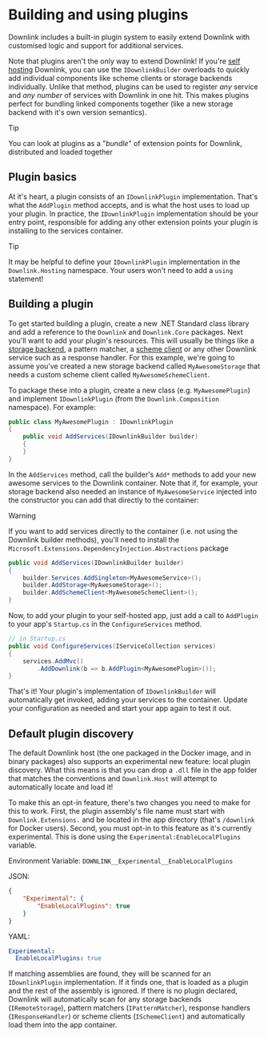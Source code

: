 # Building and using plugins

Downlink includes a built-in plugin system to easily extend Downlink with customised logic and support for additional services.

Note that plugins aren't the only way to extend Downlink! If you're [self hosting](./hosting.md) Downlink, you can use the `IDownlinkBuilder` overloads to quickly add individual components like scheme clients or storage backends individually. Unlike that method, plugins can be used to register *any* service and *any number* of services with Downlink in one hit. This makes plugins perfect for bundling linked components together (like a new storage backend with it's own version semantics).

> [!TIP]
> You can look at plugins as a "*bundle*" of extension points for Downlink, distributed and loaded together

## Plugin basics

At it's heart, a plugin consists of an `IDownlinkPlugin` implementation. That's what the `AddPlugin` method accepts, and is what the host uses to load up your plugin. In practice, the `IDownlinkPlugin` implementation should be your entry point, responsible for adding any other extension points your plugin is installing to the services container.

> [!TIP]
> It may be helpful to define your `IDownlinkPlugin` implementation in the `Downlink.Hosting` namespace. Your users won't need to add a `using` statement!

## Building a plugin

To get started building a plugin, create a new .NET Standard class library and add a reference to the `Downlink` and `Downlink.Core` packages. Next you'll want to add your plugin's resources. This will usually be things like a [storage backend](./storage.md), a pattern matcher, a [scheme client](./scheme-clients.md) or any other Downlink service such as a response handler. For this example, we're going to assume you've created a new storage backend called `MyAwesomeStorage` that needs a custom scheme client called `MyAwesomeSchemeClient`.

To package these into a plugin, create a new class (e.g. `MyAwesomePlugin`) and implement `IDownlinkPlugin` (from the `Downlink.Composition` namespace). For example:

```csharp
public class MyAwesomePlugin : IDownlinkPlugin
{
    public void AddServices(IDownlinkBuilder builder)
    {
    }
}
```

In the `AddServices` method, call the builder's `Add*` methods to add your new awesome services to the Downlink container. Note that if, for example, your storage backend also needed an instance of `MyAwesomeService` injected into the constructor you can add that directly to the container:

> [!WARNING]
> If you want to add services directly to the container (i.e. not using the Downlink builder methods), you'll need to install the `Microsoft.Extensions.DependencyInjection.Abstractions` package


```csharp
public void AddServices(IDownlinkBuilder builder)
{
    builder.Services.AddSingleton<MyAwesomeService>();
    builder.AddStorage<MyAwesomeStorage>();
    builder.AddSchemeClient<MyAwesomeSchemeClient>();
}
```

Now, to add your plugin to your self-hosted app, just add a call to `AddPlugin` to your app's `Startup.cs` in the `ConfigureServices` method.

```csharp
// in Startup.cs
public void ConfigureServices(IServiceCollection services)
{
    services.AddMvc()
        .AddDownlink(b => b.AddPlugin<MyAwesomePlugin>());
}
```

That's it! Your plugin's implementation of `IDownlinkBuilder` will automatically get invoked, adding your services to the container. Update your configuration as needed and start your app again to test it out.

## Default plugin discovery

The default Downlink host (the one packaged in the Docker image, and in binary packages) also supports an experimental new feature: local plugin discovery. What this means is that you can drop a `.dll` file in the app folder that matches the conventions and `Downlink.Host` will attempt to automatically locate and load it!

To make this an opt-in feature, there's two changes you need to make for this to work. First, the plugin assembly's file name must start with `Downlink.Extensions.` and be located in the app directory (that's `/downlink` for Docker users). Second, you must opt-in to this feature as it's currently experimental. This is done using the `Experimental:EnableLocalPlugins` variable.

Environment Variable: `DOWNLINK__Experimental__EnableLocalPlugins`

JSON:

```json
{
    "Experimental": {
        "EnableLocalPlugins": true
    }
}
```

YAML:

```yaml
Experimental:
  EnableLocalPlugins: true
```

If matching assemblies are found, they will be scanned for an `IDownlinkPlugin` implementation. If it finds one, that is loaded as a plugin and the rest of the assembly is ignored. If there is no plugin declared, Downlink will automatically scan for any storage backends (`IRemoteStorage`), pattern matchers (`IPatternMatcher`), response handlers (`IResponseHandler`) or scheme clients (`ISchemeClient`) and automatically load them into the app container.